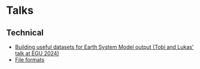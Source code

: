 # Talks

## Technical

* [Building useful datasets for
Earth System Model output (Tobi and Lukas' talk at EGU 2024)](https://tobi.pages.gwdg.de/egu2024/slides.html)
* [File formats](file_formats/index.md)
